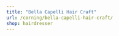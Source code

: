 ```yaml
---
title: "Bella Capelli Hair Craft"
url: /corning/bella-capelli-hair-craft/
shop: hairdresser
---
```


